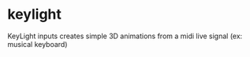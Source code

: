 # keylight
KeyLight inputs creates simple 3D animations from a midi live signal (ex: musical keyboard)
